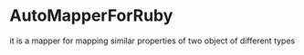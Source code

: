 AutoMapperForRuby
=================

it is a mapper for mapping similar properties of two object of different types
